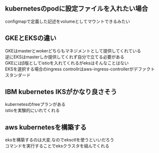 ## kubernetesのpodに設定ファイルを入れたい場合
configmapで定義した記述をvolumeとしてマウントできるみたい

## GKEとEKSの違い
GKEはmasterとwokerどちらもマネジメントとして提供してくれている  
逆にEKSはmasterしか提供してくれず自分で立てる必要がある  
GKEにはβ版としてistioを入れてくれるがeksはそんなことはない  
EKSを選択する場合のingress controllrはaws-ingress-controllerがデファクトスタンダード

## IBM kubernetes IKSがかなり良さそう
kubernetesのfreeプランがある  
istioを実験的にいれてくれる

## aws kubernetesを構築する
eksを構築するのは大変.なのでeksctlを使うといいだろう  
コマンドを実行することでeksクラスタを組んでくれる
